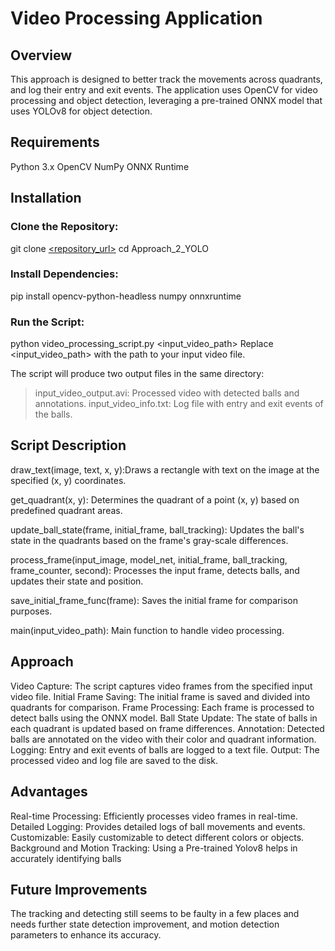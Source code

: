 # Video Processing Application
## Overview
This approach is designed to better track the movements across quadrants, and log their entry and exit events. The application uses OpenCV for video processing and object detection, leveraging a pre-trained ONNX model that uses YOLOv8 for object detection. 

## Requirements
Python 3.x
OpenCV
NumPy
ONNX Runtime

## Installation

### Clone the Repository:
git clone [<repository_url>](https://github.com/iikrithii/Ball-Tracking.git)
cd Approach_2_YOLO

### Install Dependencies:
pip install opencv-python-headless numpy onnxruntime

### Run the Script:
python video_processing_script.py <input_video_path>
Replace <input_video_path> with the path to your input video file.

The script will produce two output files in the same directory:
>input_video_output.avi: Processed video with detected balls and annotations.
>input_video_info.txt: Log file with entry and exit events of the balls.

## Script Description

draw_text(image, text, x, y):Draws a rectangle with text on the image at the specified (x, y) coordinates.

get_quadrant(x, y): Determines the quadrant of a point (x, y) based on predefined quadrant areas.

update_ball_state(frame, initial_frame, ball_tracking): Updates the ball's state in the quadrants based on the frame's gray-scale differences.

process_frame(input_image, model_net, initial_frame, ball_tracking, frame_counter, second): Processes the input frame, detects balls, and updates their state and position.

save_initial_frame_func(frame): Saves the initial frame for comparison purposes.

main(input_video_path): Main function to handle video processing.

## Approach
Video Capture: The script captures video frames from the specified input video file.
Initial Frame Saving: The initial frame is saved and divided into quadrants for comparison.
Frame Processing: Each frame is processed to detect balls using the ONNX model.
Ball State Update: The state of balls in each quadrant is updated based on frame differences.
Annotation: Detected balls are annotated on the video with their color and quadrant information.
Logging: Entry and exit events of balls are logged to a text file.
Output: The processed video and log file are saved to the disk.

## Advantages
Real-time Processing: Efficiently processes video frames in real-time.
Detailed Logging: Provides detailed logs of ball movements and events.
Customizable: Easily customizable to detect different colors or objects.
Background and Motion Tracking: Using a Pre-trained Yolov8 helps in accurately identifying balls

## Future Improvements
The tracking and detecting still seems to be faulty in a few places and needs further state detection improvement, and motion detection parameters to enhance its accuracy. 